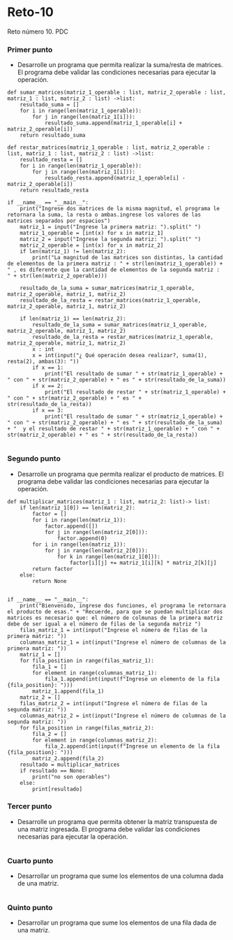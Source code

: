# Reto-10
Reto número 10. PDC

### Primer punto
- Desarrolle un programa que permita realizar la suma/resta de matrices. El programa debe validar las condiciones necesarias para ejecutar la operación.
```pseudocode
def sumar_matrices(matriz_1_operable : list, matriz_2_operable : list, matriz_1 : list, matriz_2 : list) ->list:
	resultado_suma = []
	for i in range(len(matriz_1_operable)):
		for j in range(len(matriz_1[i])):
			resultado_suma.append(matriz_1_operable[i] + matriz_2_operable[i])
	return resultado_suma

def restar_matrices(matriz_1_operable : list, matriz_2_operable : list, matriz_1 : list, matriz_2 : list) ->list:
	resultado_resta = []
	for i in range(len(matriz_1_operable)):
		for j in range(len(matriz_1[i])):
			resultado_resta.append(matriz_1_operable[i] - matriz_2_operable[i])
	return resultado_resta

if __name__ == "__main__":
	print("Ingrese dos matrices de la misma magnitud, el programa le retornara la suma, la resta o ambas.ingrese los valores de las matrices separados por espacios")
	matriz_1 = input("Ingrese la primera matriz: ").split(" ")
	matriz_1_operable = [int(x) for x in matriz_1]
	matriz_2 = input("Ingrese la segunda matriz: ").split(" ")
	matriz_2_operable = [int(x) for x in matriz_2]
	if len(matriz_1) != len(matriz_2):
		print("La magnitud de las matrices son distintas, la cantidad de elementos de la primera matriz : " + str(len(matriz_1_operable)) + " , es diferente que la cantidad de elementos de la segunda matriz :  " + str(len(matriz_2_operable)))

	resultado_de_la_suma = sumar_matrices(matriz_1_operable, matriz_2_operable, matriz_1, matriz_2)
	resultado_de_la_resta = restar_matrices(matriz_1_operable, matriz_2_operable, matriz_1, matriz_2)
	
	if len(matriz_1) == len(matriz_2):
		resultado_de_la_suma = sumar_matrices(matriz_1_operable, matriz_2_operable, matriz_1, matriz_2)
		resultado_de_la_resta = restar_matrices(matriz_1_operable, matriz_2_operable, matriz_1, matriz_2)
		x : int
		x = int(input("¿ Qué operación desea realizar?, suma(1), resta(2), ambas(3): "))
		if x == 1:
			print("El resultado de sumar " + str(matriz_1_operable) + " con " + str(matriz_2_operable) + " es " + str(resultado_de_la_suma))
		if x == 2:
			print("El resultado de restar " + str(matriz_1_operable) + " con " + str(matriz_2_operable) + " es " + str(resultado_de_la_resta))
		if x == 3:
			print("El resultado de sumar " + str(matriz_1_operable) + " con " + str(matriz_2_operable) + " es " + str(resultado_de_la_suma) + "  y el resultado de restar " + str(matriz_1_operable) + " con " + str(matriz_2_operable) + " es " + str(resultado_de_la_resta))
	
```

### Segundo punto
- Desarrolle un programa que permita realizar el producto de matrices. El programa debe validar las condiciones necesarias para ejecutar la operación.
```pseudocode
def multiplicar_matrices(matriz_1 : list, matriz_2: list)-> list:
    if len(matriz_1[0]) == len(matriz_2):
        factor = []
        for i in range(len(matriz_1)):
            factor.append([])
            for j in range(len(matriz_2[0])):
                factor.append(0)
        for i in range(len(matriz_1)):
            for j in range(len(matriz_2[0])):
                for k in range(len(matriz_1[0])):
                    factor[i][j] += matriz_1[i][k] * matriz_2[k][j]
        return factor
    else:
        return None
            
        
if __name__ == "__main__":
    print("Bienvenido, ingrese dos funciones, el programa le retornara el producto de esas." + "Recuerde, para que se puedan multiplicar dos matrices es necesario que: el número de colmunas de la primera matriz debe de ser igual a el número de filas de la segunda matriz ")
    filas_matriz_1 = int(input("Ingrese el número de filas de la primera matriz: "))
    columnas_matriz_1 = int(input("Ingrese el número de columnas de la primera matriz: "))
    matriz_1 = []
    for fila_position in range(filas_matriz_1):
        fila_1 = []
        for element in range(columnas_matriz_1):
            fila_1.append(int(input(f"Ingrese un elemento de la fila {fila_position}: ")))
        matriz_1.append(fila_1)
    matriz_2 = []
    filas_matriz_2 = int(input("Ingrese el número de filas de la segunda matriz: "))
    columnas_matriz_2 = int(input("Ingrese el número de columnas de la segunda matriz: "))
    for fila_position in range(filas_matriz_2):
        fila_2 = []
        for element in range(columnas_matriz_2):
            fila_2.append(int(input(f"Ingrese un elemento de la fila {fila_position}: ")))
        matriz_2.append(fila_2)
    resultado = multiplicar_matrices
    if resultado == None:
        print("no son operables")
    else:
        print[resultado]
```

### Tercer punto
- Desarrolle un programa que permita obtener la matriz transpuesta de una matriz ingresada. El programa debe validar las condiciones necesarias para ejecutar la operación.
```pseudocode
```

### Cuarto punto
- Desarrollar un programa que sume los elementos de una columna dada de una matriz.
```pseudocode
```

### Quinto punto
- Desarrollar un programa que sume los elementos de una fila dada de una matriz.
```pseudocode
```




